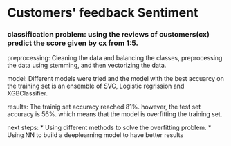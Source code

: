 # Customers' feedback Sentiment 


### classification problem: using the reviews of customers(cx) predict the score given by cx from 1:5.

preprocessing:
              Cleaning the data and balancing the classes, preprocessing the data using stemming, and then vectorizing the data.
              
model:
              Different models were tried and the model with the best accuarcy on the training set is an ensemble of SVC, Logistic regrission and XGBClassifier.

results:
             The trainig set accuracy reached 81%. however, the test set accuracy is 56%. which means that the model is overfitting the training set.

next steps:
             * Using different methods to solve the overfitting problem.
             * Using NN to build a deeplearning model to have better results
          
        
        
